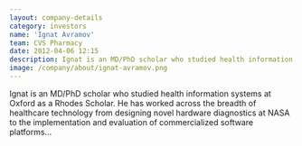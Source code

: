 ```yaml
---
layout: company-details
category: investors
name: 'Ignat Avramov'
team: CVS Pharmacy
date: 2012-04-06 12:15
description: Ignat is an MD/PhD scholar who studied health information systems at Oxford as a Rhodes Scholar. He has worked across the breadth of healthcare technology from designing novel hardware diagnostics at NASA to the implementation and evaluation of commercialized software platforms...
image: /company/about/ignat-avramov.png
---
```


Ignat is an MD/PhD scholar who studied health information systems at Oxford as a Rhodes Scholar. He has worked across the breadth of healthcare technology from designing novel hardware diagnostics at NASA to the implementation and evaluation of commercialized software platforms...


